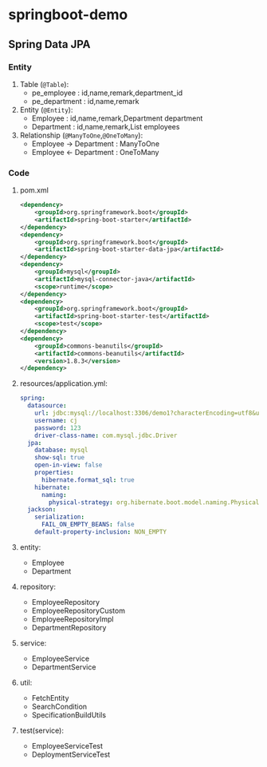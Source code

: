 # springboot-demo


## Spring Data JPA

### Entity

1. Table (`@Table`): 
	- pe_employee : id,name,remark,department_id
	- pe_department : id,name,remark
2. Entity (`@Entity`):
	- Employee : id,name,remark,Department department
	- Department : id,name,remark,List<Employee> employees
3. Relationship (`@ManyToOne`,`@OneToMany`): 
	- Employee -> Department : ManyToOne
	- Employee <- Department : OneToMany


### Code

1. pom.xml
	```xml
	<dependency>
		<groupId>org.springframework.boot</groupId>
		<artifactId>spring-boot-starter</artifactId>
	</dependency>
	<dependency>
		<groupId>org.springframework.boot</groupId>
		<artifactId>spring-boot-starter-data-jpa</artifactId>
	</dependency>
	<dependency>
		<groupId>mysql</groupId>
		<artifactId>mysql-connector-java</artifactId>
		<scope>runtime</scope>
	</dependency>
	<dependency>
		<groupId>org.springframework.boot</groupId>
		<artifactId>spring-boot-starter-test</artifactId>
		<scope>test</scope>
	</dependency>
	<dependency>
		<groupId>commons-beanutils</groupId>
		<artifactId>commons-beanutils</artifactId>
		<version>1.8.3</version>
	</dependency>
	```

2. resources/application.yml:
	```yml
	spring:
	  datasource:
	    url: jdbc:mysql://localhost:3306/demo1?characterEncoding=utf8&useSSL=false
	    username: cj
	    password: 123
	    driver-class-name: com.mysql.jdbc.Driver
	  jpa:
	    database: mysql
	    show-sql: true
	    open-in-view: false
	    properties:
	      hibernate.format_sql: true
	    hibernate:
	      naming:
	        physical-strategy: org.hibernate.boot.model.naming.PhysicalNamingStrategyStandardImpl
	  jackson:
	    serialization:
	      FAIL_ON_EMPTY_BEANS: false  
	    default-property-inclusion: NON_EMPTY
	```

3. entity:
	+ Employee
	+ Department

4. repository:
	+ EmployeeRepository
	+ EmployeeRepositoryCustom
	+ EmployeeRepositoryImpl
	+ DepartmentRepository

5. service:
	+ EmployeeService
	+ DepartmentService

6. util:
	+ FetchEntity
	+ SearchCondition
	+ SpecificationBuildUtils

7. test(service):
	+ EmployeeServiceTest
	+ DeploymentServiceTest

